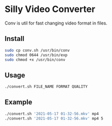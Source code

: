 # Silly Video Converter
Conv is util for fast changing video format in files.

## Install
```bash
sudo cp conv.sh /usr/bin/conv
sudo chmod 0644 /usr/bin/exp
sudo chmod +x /usr/bin/conv
```

## Usage
```bash
./convert.sh FILE_NAME FORMAT QUALITY
```

## Example 
```bash
./convert.sh '2021-05-17 01-32-56.mkv' mp4
./convert.sh '2021-05-17 01-32-56.mkv' mp4 5
```
